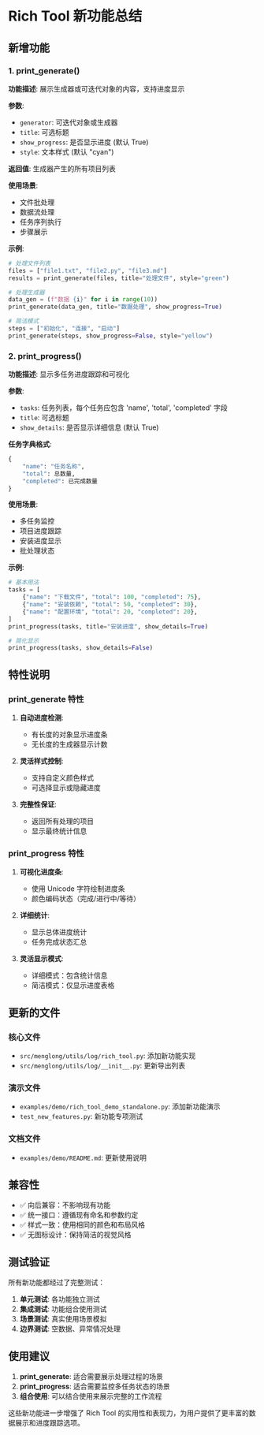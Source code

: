 # Rich Tool 新功能总结

## 新增功能

### 1. print_generate()

**功能描述**: 展示生成器或可迭代对象的内容，支持进度显示

**参数**:
- `generator`: 可迭代对象或生成器
- `title`: 可选标题
- `show_progress`: 是否显示进度 (默认 True)
- `style`: 文本样式 (默认 "cyan")

**返回值**: 生成器产生的所有项目列表

**使用场景**:
- 文件批处理
- 数据流处理
- 任务序列执行
- 步骤展示

**示例**:
```python
# 处理文件列表
files = ["file1.txt", "file2.py", "file3.md"]
results = print_generate(files, title="处理文件", style="green")

# 处理生成器
data_gen = (f"数据 {i}" for i in range(10))
print_generate(data_gen, title="数据处理", show_progress=True)

# 简洁模式
steps = ["初始化", "连接", "启动"]
print_generate(steps, show_progress=False, style="yellow")
```

### 2. print_progress()

**功能描述**: 显示多任务进度跟踪和可视化

**参数**:
- `tasks`: 任务列表，每个任务应包含 'name', 'total', 'completed' 字段
- `title`: 可选标题
- `show_details`: 是否显示详细信息 (默认 True)

**任务字典格式**:
```python
{
    "name": "任务名称",
    "total": 总数量,
    "completed": 已完成数量
}
```

**使用场景**:
- 多任务监控
- 项目进度跟踪
- 安装进度显示
- 批处理状态

**示例**:
```python
# 基本用法
tasks = [
    {"name": "下载文件", "total": 100, "completed": 75},
    {"name": "安装依赖", "total": 50, "completed": 30},
    {"name": "配置环境", "total": 20, "completed": 20},
]
print_progress(tasks, title="安装进度", show_details=True)

# 简化显示
print_progress(tasks, show_details=False)
```

## 特性说明

### print_generate 特性

1. **自动进度检测**: 
   - 有长度的对象显示进度条
   - 无长度的生成器显示计数

2. **灵活样式控制**:
   - 支持自定义颜色样式
   - 可选择显示或隐藏进度

3. **完整性保证**:
   - 返回所有处理的项目
   - 显示最终统计信息

### print_progress 特性

1. **可视化进度条**:
   - 使用 Unicode 字符绘制进度条
   - 颜色编码状态（完成/进行中/等待）

2. **详细统计**:
   - 显示总体进度统计
   - 任务完成状态汇总

3. **灵活显示模式**:
   - 详细模式：包含统计信息
   - 简洁模式：仅显示进度表格

## 更新的文件

### 核心文件
- `src/menglong/utils/log/rich_tool.py`: 添加新功能实现
- `src/menglong/utils/log/__init__.py`: 更新导出列表

### 演示文件
- `examples/demo/rich_tool_demo_standalone.py`: 添加新功能演示
- `test_new_features.py`: 新功能专项测试

### 文档文件
- `examples/demo/README.md`: 更新使用说明

## 兼容性

- ✅ 向后兼容：不影响现有功能
- ✅ 统一接口：遵循现有命名和参数约定
- ✅ 样式一致：使用相同的颜色和布局风格
- ✅ 无图标设计：保持简洁的视觉风格

## 测试验证

所有新功能都经过了完整测试：

1. **单元测试**: 各功能独立测试
2. **集成测试**: 功能组合使用测试
3. **场景测试**: 真实使用场景模拟
4. **边界测试**: 空数据、异常情况处理

## 使用建议

1. **print_generate**: 适合需要展示处理过程的场景
2. **print_progress**: 适合需要监控多任务状态的场景
3. **组合使用**: 可以结合使用来展示完整的工作流程

这些新功能进一步增强了 Rich Tool 的实用性和表现力，为用户提供了更丰富的数据展示和进度跟踪选项。
